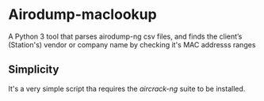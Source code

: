 # Airodump-maclookup

A Python 3 tool that parses airodump-ng csv files, and finds the client’s (Station's) vendor or company name by checking it's MAC addresss ranges

## Simplicity

It's a very simple script tha requires the *aircrack-ng* suite to be installed.




